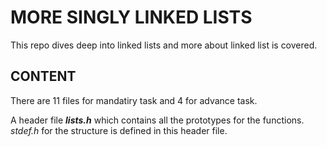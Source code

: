 # MORE SINGLY LINKED LISTS

This repo dives deep into linked lists and more about linked list is covered.

## CONTENT

There are 11 files for mandatiry task and 4 for advance task.

A header file ***lists.h*** which contains all the prototypes for the functions.
_stdef.h_ for the structure is defined in this header file.
